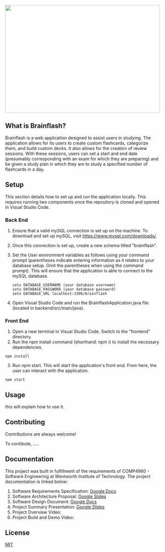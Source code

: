 <img src="https://i.ibb.co/sF3Wjg3/bf.jpg" width="100%" height="350" />

## What is Brainflash?

Brainflash is a web application designed to assist users in studying. The application allows for its users to create custom flashcards, categorize them, and build custom decks. It also allows for the creation of review sessions. With these sessions, users can set a start and end date (presumably corresponding with an exam for which they are preparing) and be given a study plan in which they are to study a specified number of flashcards in a day. 

## Setup

This section details how to set up and run the application locally. This requires running two components once the repository is cloned and opened in Visual Studio Code.

### Back End

1. Ensure that a valid mySQL connection is set up on the machine. To download and set up mySQL, visit https://www.mysql.com/downloads/.
2. Once this connection is set up, create a new schema titled "brainflash".
3. Set the User environment variables as follows using your command prompt (parentheses indicate entering information as it relates to your database setup. Omit the parentheses when using the command prompt). This will ensure that the application is able to connect to the mySQL database.
   
     ```
     setx DATABASE_USERNAME (your database username)
     setx DATABASE_PASSWORD (your database password)
     setx DATABASE_URL localhost:3306/brainflash
     ```
5. Open Visual Studio Code and run the BrainflashApplication.java file (located in backend/src/main/java).

### Front End

1. Open a new terminal in Visual Studio Code. Switch to the "frontend" directory.
2. Run the npm install command (shorthand: npm i) to install the necessary dependencies.

```
npm install
```

3. Run npm start. This will start the application's front end. From here, the user can interact with the application.

```
npm start
```

## Usage

this will explain how to use it. 

## Contributing

Contributions are always welcome!

To contibute, .....

## Documentation

This project was built in fulfillment of the requirements of COMP4960 - Software Engineering at Wentworth Institute of Technology. The project documentation is linked below:

1. Software Requirements Specification: [Google Docs](https://docs.google.com/document/d/1cyQBu222I8fotTiqe896mZIxzyaPqb61r9oJhp0OExs)
2. Software Architecture Proposal: [Google Slides](https://docs.google.com/presentation/d/1S7TA-glqRlvQEqpiPnNx5Kg2wIEkKCETkZL7yQBCX1g)
3. Software Design Document: [Google Docs](https://docs.google.com/document/d/1Y0zJFZ67bC232jxLLYDobRx3tckID394)
4. Project Summary Presentation: [Google Slides](https://docs.google.com/presentation/d/1q2AQsnJwyO61aJt6FKezs3wIG5ArATy6UvN5vUTX8ds)
5. Project Overview Video:
6. Project Build and Demo Video:

## License

[MIT](https://choosealicense.com/licenses/mit/)

